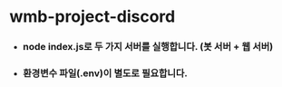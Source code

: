 # wmb-project-discord
- ### node index.js로 두 가지 서버를 실행합니다. (봇 서버 + 웹 서버)
- ### 환경변수 파일(.env)이 별도로 필요합니다.
